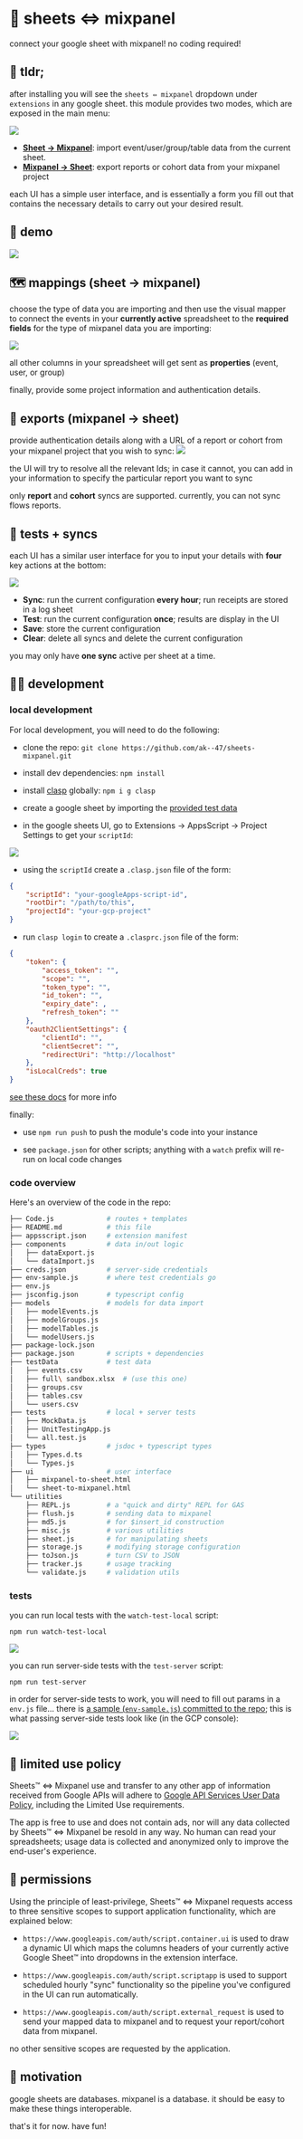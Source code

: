 # 🧮 sheets ⇔ mixpanel

connect your google sheet with mixpanel! no coding required!


<div id="tldr"></div>

## 👔 tldr;

after installing you will see the `sheets ⇔ mixpanel` dropdown under `extensions` in any google sheet. this module provides two modes, which are exposed in the main menu:

<img src="https://aktunes.neocities.org/sheets-mixpanel/two%20modes.png">

- [**Sheet → Mixpanel**](#mapping): import event/user/group/table data from the current sheet.
- [**Mixpanel → Sheet**](#export): export reports or cohort data from your mixpanel project


each UI has a simple user interface, and is essentially a form you fill out that contains the necessary details to carry out your desired result.


<div id="demo"></div>

## 🍿 demo


<img src="https://aktunes.neocities.org/sheets-mixpanel/fastdemo.gif">

<div id="mapping"></div>

## 🗺️ mappings (sheet → mixpanel)

choose the type of data you are importing and then use the visual mapper to connect the events in your **currently active** spreadsheet to the **required fields** for the type of mixpanel data you are importing: 

<img src="https://aktunes.neocities.org/sheets-mixpanel/sheet-to-mixpanel.png">

all other columns in your spreadsheet will get sent as **properties** (event, user, or group)

finally, provide some project information and authentication details.


<div id="export"></div>

## 💽 exports (mixpanel → sheet)

provide authentication details along with a URL of a report or cohort from your mixpanel project that you wish to sync:
<img src="https://aktunes.neocities.org/sheets-mixpanel/mixpanel-to-sheet.png">

the UI will try to resolve all the relevant Ids; in case it cannot, you can add in your information to specify the particular report you want to sync

only **report** and **cohort** syncs are supported. currently, you can not sync flows reports.


<div id="sync"></div>

## 🔄 tests + syncs

each UI has a similar user interface for you to input your details with **four** key actions at the bottom:

<img src="https://aktunes.neocities.org/sheets-mixpanel/buttons.png">

 - **Sync**: run the current configuration **every hour**; run receipts are stored in a log sheet
 - **Test**: run the current configuration **once**; results are display in the UI
 - **Save**: store the current configuration
 - **Clear**: delete all syncs and delete the current configuration

you may only have **one sync** active per sheet at a time.



<div id="dev"></div>

## 👨‍🔧️ development

### local development

For local development, you will need to do the following:
- clone the repo: `git clone https://github.com/ak--47/sheets-mixpanel.git`

- install dev dependencies: `npm install`

- install [clasp](https://github.com/google/clasp) globally: `npm i g clasp`

- create a google sheet by importing the [provided test data](https://github.com/ak--47/sheets-mixpanel/blob/main/testData/full%20sandbox.xlsx)

- in the google sheets UI, go to Extensions → AppsScript → Project Settings to get your `scriptId`: 

<img src="https://aktunes.neocities.org/sheets-mixpanel/scriptId.png">

- using the `scriptId` create a `.clasp.json` file of the form:
```json
{
	"scriptId": "your-googleApps-script-id",
	"rootDir": "/path/to/this",
	"projectId": "your-gcp-project"
}
```
- run `clasp login`  to create a `.clasprc.json` file of the form:
```json
{
	"token": {
		"access_token": "",
		"scope": "",
		"token_type": "",
		"id_token": "",
		"expiry_date": ,
		"refresh_token": ""
	},
	"oauth2ClientSettings": {
		"clientId": "",
		"clientSecret": "",
		"redirectUri": "http://localhost"
	},
	"isLocalCreds": true
}
```
[see these docs](https://github.com/google/clasp#login) for more info

finally:

- use `npm run push` to push the module's code into your instance

- see `package.json` for other scripts; anything with a `watch` prefix will re-run on local code changes

### code overview

Here's an overview of the code in the repo:
```bash
├── Code.js				# routes + templates
├── README.md			# this file
├── appsscript.json		# extension manifest
├── components			# data in/out logic
│   ├── dataExport.js
│   └── dataImport.js
├── creds.json			# server-side credentials
├── env-sample.js		# where test credentials go
├── env.js
├── jsconfig.json		# typescript config
├── models				# models for data import
│   ├── modelEvents.js
│   ├── modelGroups.js
│   ├── modelTables.js
│   └── modelUsers.js
├── package-lock.json
├── package.json		# scripts + dependencies
├── testData			# test data
│   ├── events.csv
│   ├── full\ sandbox.xlsx 	# (use this one)
│   ├── groups.csv
│   ├── tables.csv
│   └── users.csv
├── tests				# local + server tests
│   ├── MockData.js
│   ├── UnitTestingApp.js
│   └── all.test.js
├── types				# jsdoc + typescript types
│   ├── Types.d.ts
│   └── Types.js
├── ui					# user interface
│   ├── mixpanel-to-sheet.html
│   └── sheet-to-mixpanel.html
└── utilities			
    ├── REPL.js			# a "quick and dirty" REPL for GAS
    ├── flush.js		# sending data to mixpanel
    ├── md5.js			# for $insert_id construction
    ├── misc.js			# various utilities
    ├── sheet.js		# for manipulating sheets
    ├── storage.js		# modifying storage configuration
    ├── toJson.js		# turn CSV to JSON
    ├── tracker.js		# usage tracking
    └── validate.js		# validation utils
```

### tests


you can run local tests with the `watch-test-local` script:

```
npm run watch-test-local
```

<img src="https://aktunes.neocities.org/sheets-mixpanel/local.png">


you can run server-side tests with the `test-server` script:

```
npm run test-server
```

in order for server-side tests to work, you will need to fill out params in a `env.js` file... there is [a sample (`env-sample.js`) committed to the repo](https://github.com/ak--47/sheets-mixpanel/blob/main/env-sample.js); this is what passing server-side tests look like (in the GCP console):

<img src="https://aktunes.neocities.org/sheets-mixpanel/tests.png"/>

<div id="limited"></div>

## 📝 limited use policy

Sheets™ ⇔ Mixpanel use and transfer to any other app of information received from Google APIs will adhere to [Google API Services User Data Policy](https://developers.google.com/terms/api-services-user-data-policy#additional_requirements_for_specific_api_scopes), including the Limited Use requirements. 

The app is free to use and does not contain ads, nor will any data collected by Sheets™ ⇔ Mixpanel be resold in any way. No human can read your spreadsheets; usage data is collected and anonymized only to improve the end-user's experience.

<div id="permissions"></div>


## 🔏 permissions

Using the principle of least-privilege, Sheets™ ⇔ Mixpanel requests access to three sensitive scopes to support application functionality, which are explained below:

- `https://www.googleapis.com/auth/script.container.ui`
is used to draw a dynamic UI which maps the columns headers of your currently active Google Sheet™ into dropdowns in the extension interface.

- `https://www.googleapis.com/auth/script.scriptapp`
is used to support scheduled hourly "sync" functionality so the pipeline you've configured in the UI can run automatically.

- `https://www.googleapis.com/auth/script.external_request`
is used to send your mapped data to mixpanel and to request your report/cohort data from mixpanel.

no other sensitive scopes are requested by the application.

<div id="motivation"></div>

## 💬 motivation

google sheets are databases. mixpanel is a database. it should be easy to make these things interoperable. 

that's it for now. have fun!